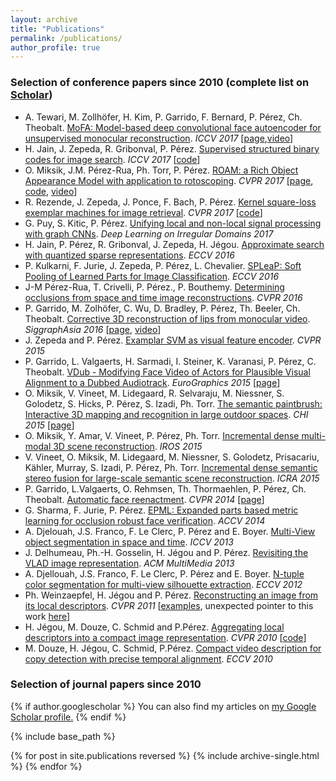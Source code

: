 ```yaml
---
layout: archive
title: "Publications"
permalink: /publications/
author_profile: true
---
```

### Selection of conference papers since 2010 (complete list on [Scholar](https://scholar.google.fr/citations?user=8Cph5uQAAAAJ&hl=en))
* A. Tewari, M. Zollhöfer, H. Kim, P. Garrido, F. Bernard, P. Pérez, Ch. Theobalt. [MoFA: Model-based deep convolutional face autoencoder for unsupervised monocular reconstruction](http://gvv.mpi-inf.mpg.de/projects/MZ/Papers/arXiv2017_FA/paper.pdf). *ICCV 2017* [[page](http://gvv.mpi-inf.mpg.de/projects/MZ/Papers/arXiv2017_FA/page.html),[video](https://www.youtube.com/watch?v=uIMpHZYB8fI)]
* H. Jain, J. Zepeda, R. Gribonval, P. Pérez. [Supervised structured binary codes for image search](https://arxiv.org/abs/1708.02932). *ICCV 2017* [[code](https://github.com/technicolor-research/subic)]
* O. Miksik, J.M. Pérez-Rua, Ph. Torr, P. Pérez. [ROAM: a Rich Object Appearance Model with application to rotoscoping](http://openaccess.thecvf.com/content_cvpr_2017/papers/Miksik_ROAM_A_Rich_CVPR_2017_paper.pdf). *CVPR 2017* [[page](http://www.miksik.co.uk/projects/rotoscoping/roam.html), [code](https://github.com/omiksik/roam), [video](https://youtu.be/UvO7IacS9pQ)]
* R. Rezende, J. Zepeda, J. Ponce, F. Bach, P. Pérez. [Kernel square-loss exemplar machines for image retrieval](http://openaccess.thecvf.com/content_cvpr_2017/papers/Rezende_Kernel_Square-Loss_Exemplar_CVPR_2017_paper.pdf). *CVPR 2017* [[code](https://github.com/rafarez/SLEM)]
* G. Puy, S. Kitic, P. Pérez. [Unifying local and non-local signal processing with graph CNNs](https://arxiv.org/pdf/1702.07759.pdf). *Deep Learning on Irregular Domains 2017*
* H. Jain, P. Pérez, R. Gribonval, J. Zepeda, H. Jégou. [Approximate search with quantized sparse representations](https://arxiv.org/abs/1608.03308). *ECCV 2016*
* P. Kulkarni, F. Jurie, J. Zepeda, P. Pérez, L. Chevalier.  [SPLeaP: Soft Pooling of Learned Parts for Image Classification](https://hal.archives-ouvertes.fr/hal-01350562). *ECCV 2016*
* J-M Pérez-Rua, T. Crivelli, P. Pérez., P. Bouthemy. [Determining occlusions from space and time image reconstructions](https://hal.archives-ouvertes.fr/hal-01307703). *CVPR 2016*
* P. Garrido, M. Zolhöfer, C. Wu, D. Bradley, P. Pérez, Th. Beeler, Ch. Theobalt. [Corrective 3D reconstruction of lips from monocular video](http://gvv.mpi-inf.mpg.de/files/SA2016/MonLipReconstruction-Low.pdf). *SiggraphAsia 2016* [[page](http://gvv.mpi-inf.mpg.de/projects/MonLipReconstruction/index.html), [video](https://youtu.be/N5bFhtlgRCc)]
* J. Zepeda and P. Pérez. [Examplar SVM as visual feature encoder](http://www.cv-foundation.org/openaccess/content_cvpr_2015/papers/Zepeda_Exemplar_SVMs_as_2015_CVPR_paper.pdf). *CVPR 2015*
* P. Garrido, L. Valgaerts, H. Sarmadi, I. Steiner, K. Varanasi, P. Pérez, C. Theobalt. [VDub - Modifying Face Video of Actors for Plausible Visual Alignment to a Dubbed Audiotrack](http://gvv.mpi-inf.mpg.de/files/EuroGraphics2015/dubbing_high.pdf). *EuroGraphics 2015* [[page](http://gvv.mpi-inf.mpg.de/projects/VisualDubbing/index.html)]
* O. Miksik, V. Vineet, M. Lidegaard, R. Selvaraju, M. Niessner, S. Golodetz, S. Hicks, P. Pérez, S. Izadi, Ph. Torr. [The semantic paintbrush: Interactive 3D mapping and recognition in large outdoor spaces](http://www.miksik.co.uk/papers/miksik2015chi.pdf). *CHI 2015* [[page](http://www.miksik.co.uk/projects/visually_impaired/glasses_for_visually_impaired.html)]
* O. Miksik, Y. Amar, V. Vineet, P. Pérez, Ph. Torr. [Incremental dense multi-modal 3D scene reconstruction](http://amar.io/data/papers/ondra2015iros.pdf). *IROS 2015*
* V. Vineet, O. Miksik, M. Lidegaard, M. Niessner, S. Golodetz, Prisacariu, Kähler, Murray, S. Izadi, P. Pérez, Ph. Torr. [Incremental dense semantic stereo fusion for large-scale semantic scene reconstruction](http://www.miksik.co.uk/papers/vineet2015icra.pdf). *ICRA 2015*
* P. Garrido, L.Valgaerts, O. Rehmsen, Th. Thormaehlen, P. Pérez, Ch. Theobalt. [Automatic face reenactment](http://gvv.mpi-inf.mpg.de/projects/FaceReenactment/files/FaceReenactment.pdf). *CVPR 2014* [[page](http://gvv.mpi-inf.mpg.de/projects/FaceReenactment/)]
* G. Sharma, F. Jurie, P. Pérez. [EPML: Expanded parts based metric learning for occlusion robust face verification](http://grvsharma.com/hpresources/sharma_epml_accv14.pdf). *ACCV 2014*
* A. Djelouah, J.S. Franco, F. Le Clerc, P. Pérez and E. Boyer. [Multi-View object segmentation in space and time](http://www.cv-foundation.org/openaccess/content_iccv_2013/papers/Djelouah_Multi-view_Object_Segmentation_2013_ICCV_paper.pdf). *ICCV 2013*
* J. Delhumeau, Ph.-H. Gosselin, H. Jégou and P. Pérez. [Revisiting the VLAD image representation](http://hal.inria.fr/docs/00/84/06/53/PDF/nextvlad.pdf). *ACM MultiMedia 2013*
* A. Djellouah, J.S. Franco, F. Le Clerc, P. Pérez and E. Boyer. [N-tuple color segmentation for multi-view silhouette extraction](http://hal.inria.fr/docs/00/73/57/18/PDF/Final_N-tuple_Multi-View_Silhouette_Extraction-1.pdf). *ECCV 2012*
* Ph. Weinzaepfel, H. Jégou and P. Pérez. [Reconstructing an image from its local descriptors](http://hal.archives-ouvertes.fr/docs/00/56/71/94/PDF/weinzaepfel_cvpr11.pdf). *CVPR 2011* [[examples](http://www.irisa.fr/texmex/people/jegou/projects/reconstructing/index.html), unexpected pointer to this work [here](http://nuit-blanche.blogspot.com/2011/10/dreaming-reconstructions.html)]
* H. Jégou, M. Douze, C. Schmid and P.Pérez. [Aggregating local descriptors into a compact image representation](http://lear.inrialpes.fr/pubs/2010/JDSP10/jegou_compactimagerepresentation.pdf). *CVPR 2010* [[code](http://lear.inrialpes.fr/src/inria_fisher/)]
* M. Douze, H. Jégou, C. Schmid, P.Pérez. [Compact video description for copy detection with precise temporal alignment](http://lear.inrialpes.fr/pubs/2010/DJSP10/douze_eccv10.pdf). *ECCV 2010*

### Selection of journal papers since 2010  

{% if author.googlescholar %}
  You can also find my articles on <u><a href="{{author.googlescholar}}">my Google Scholar profile</a>.</u>
{% endif %}

{% include base_path %}

{% for post in site.publications reversed %}
  {% include archive-single.html %}
{% endfor %}



